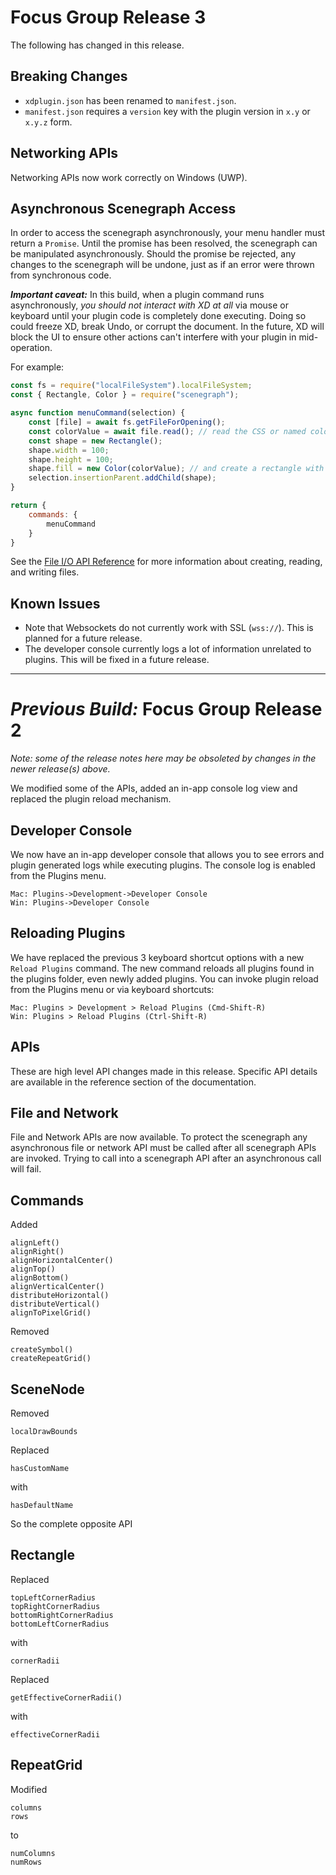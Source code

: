 # Focus Group Release 3

The following has changed in this release.

## Breaking Changes

* `xdplugin.json` has been renamed to `manifest.json`.
* `manifest.json` requires a `version` key with the plugin version in `x.y` or `x.y.z` form.

## Networking APIs

Networking APIs now work correctly on Windows (UWP).

## Asynchronous Scenegraph Access

In order to access the scenegraph asynchronously, your menu handler must return a `Promise`. Until the promise has been resolved, the scenegraph can be manipulated asynchronously. Should the promise be rejected, any changes to the scenegraph will be undone, just as if an error were thrown from synchronous code.

_**Important caveat:**_ In this build, when a plugin command runs asynchronously, _you should not interact with XD at all_ via mouse or keyboard until your plugin code is completely done executing. Doing so could freeze XD, break Undo, or corrupt the document. In the future, XD will block the UI to ensure other actions can't interfere with your plugin in mid-operation.

For example:

```js
const fs = require("localFileSystem").localFileSystem;
const { Rectangle, Color } = require("scenegraph");

async function menuCommand(selection) {
    const [file] = await fs.getFileForOpening();
    const colorValue = await file.read(); // read the CSS or named color from a user's file
    const shape = new Rectangle();
    shape.width = 100;
    shape.height = 100;
    shape.fill = new Color(colorValue); // and create a rectangle with the color in the file
    selection.insertionParent.addChild(shape);
}

return {
    commands: {
        menuCommand
    }
}
```

See the [File I/O API Reference](../reference/file-IO.md) for more information about creating, reading, and writing files.

## Known Issues

* Note that Websockets do not currently work with SSL (`wss://`). This is planned for a future release.
* The developer console currently logs a lot of information unrelated to plugins. This will be fixed in a future release.

---

# _Previous Build:_ Focus Group Release 2

_Note: some of the release notes here may be obsoleted by changes in the newer release(s) above._

We modified some of the APIs, added an in-app console log view and replaced the plugin reload mechanism.

## Developer Console

We now have an in-app developer console that allows you to see errors and plugin generated logs while executing plugins. The console log is enabled from the Plugins menu.
```
Mac: Plugins->Development->Developer Console
Win: Plugins->Developer Console
```

## Reloading Plugins

We have replaced the previous 3 keyboard shortcut options with a new `Reload Plugins` command. The new command reloads all plugins found in the plugins folder, even newly added plugins. You can invoke plugin reload from the Plugins menu or via keyboard shortcuts:
```
Mac: Plugins > Development > Reload Plugins (Cmd-Shift-R)
Win: Plugins > Reload Plugins (Ctrl-Shift-R)
```

## APIs

These are high level API changes made in this release. Specific API details are available in the reference section of the documentation.

## File and Network
File and Network APIs are now available. To protect the scenegraph any asynchronous file or network API must be called after all scenegraph APIs are invoked. Trying to call into a scenegraph API after an asynchronous call will fail.

## Commands
Added
```
alignLeft()
alignRight()
alignHorizontalCenter()
alignTop()
alignBottom()
alignVerticalCenter()
distributeHorizontal()
distributeVertical()
alignToPixelGrid()
```
Removed
```
createSymbol()
createRepeatGrid()
```

## SceneNode
Removed
```
localDrawBounds
```
Replaced
```
hasCustomName
```
with
```
hasDefaultName
```
So the complete opposite API

## Rectangle
Replaced
```
topLeftCornerRadius
topRightCornerRadius
bottomRightCornerRadius
bottomLeftCornerRadius
```
with
```
cornerRadii
```
Replaced
```
getEffectiveCornerRadii()
```
with
```
effectiveCornerRadii
```

## RepeatGrid
Modified
```
columns
rows
```
to
```
numColumns
numRows
```
